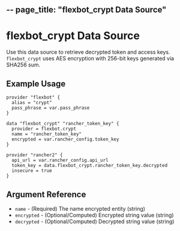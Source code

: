 --
page_title: "flexbot_crypt Data Source"
---

# flexbot_crypt Data Source

Use this data source to retrieve decrypted token and access keys.
`flexbot_crypt` uses AES encryption with 256-bit keys generated via SHA256 sum.

## Example Usage

```
provider "flexbot" {
  alias = "crypt"
  pass_phrase = var.pass_phrase
}

data "flexbot_crypt" "rancher_token_key" {
  provider = flexbot.crypt
  name = "rancher_token_key"
  encrypted = var.rancher_config.token_key
}

provider "rancher2" {
  api_url = var.rancher_config.api_url
  token_key = data.flexbot_crypt.rancher_token_key.decrypted
  insecure = true
}
```

## Argument Reference

* `name` - (Required) The name encrypted entity (string)
* `encrypted` - (Optional/Computed) Encrypted string value (string)
* `decrypted` - (Optional/Computed) Decrypted string value (string)
